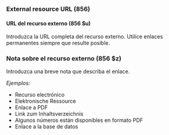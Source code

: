 ### External resource URL (856)

#### URL del recurso externo (856 $u)

Introduzca la URL completa del recurso externo. Utilice enlaces permanentes siempre que resulte posible.

### Nota sobre el recurso externo (856 $z)

Introduzca una breve nota que describa el enlace.

_Ejemplos:_

- Recurso electrónico
- Elektronische Ressource
- Enlace a PDF
- Link zum Inhaltsverzeichnis
- Algunos números están disponibles en formato PDF
- Enlace a la base de datos
